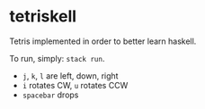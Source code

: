 # tetriskell

Tetris implemented in order to better learn haskell.

To run, simply: `stack run`.

- `j`, `k`, `l` are left, down, right
- `i` rotates CW, `u` rotates CCW
- `spacebar` drops
